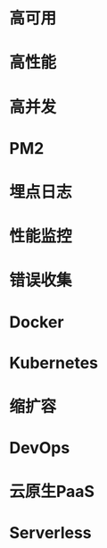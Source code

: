 # 高可用

# 高性能

# 高并发

# PM2

# 埋点日志

# 性能监控

# 错误收集

# Docker

# Kubernetes

# 缩扩容

# DevOps

# 云原生PaaS

# Serverless
